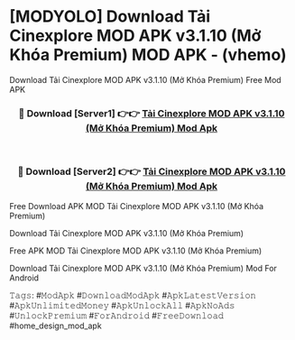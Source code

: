 # [MODYOLO] Download Tải Cinexplore MOD APK v3.1.10 (Mở Khóa Premium) MOD APK - (vhemo)
Download Tải Cinexplore MOD APK v3.1.10 (Mở Khóa Premium) Free Mod APK

<div align="center">
<h3>🔴 Download [Server1] 👉👉 <a href="https://apk-comot.site?title=Tải_Cinexplore_MOD_APK_v3.1.10_(Mở_Khóa_Premium)">Tải Cinexplore MOD APK v3.1.10 (Mở Khóa Premium) Mod Apk</a></h3><br>

<h3>🔴 Download [Server2] 👉👉 <a href="https://apk-comot.site?title=Tải_Cinexplore_MOD_APK_v3.1.10_(Mở_Khóa_Premium)">Tải Cinexplore MOD APK v3.1.10 (Mở Khóa Premium) Mod Apk</a></h3>
</div>


Free Download APK MOD Tải Cinexplore MOD APK v3.1.10 (Mở Khóa Premium)

Download Tải Cinexplore MOD APK v3.1.10 (Mở Khóa Premium) 

Free APK MOD Tải Cinexplore MOD APK v3.1.10 (Mở Khóa Premium) 

Download Tải Cinexplore MOD APK v3.1.10 (Mở Khóa Premium) Mod For Android

𝚃𝚊𝚐𝚜: #𝙼𝚘𝚍𝙰𝚙𝚔 #𝙳𝚘𝚠𝚗𝚕𝚘𝚊𝚍𝙼𝚘𝚍𝙰𝚙𝚔 #𝙰𝚙𝚔𝙻𝚊𝚝𝚎𝚜𝚝𝚅𝚎𝚛𝚜𝚒𝚘𝚗 #𝙰𝚙𝚔𝚄𝚗𝚕𝚒𝚖𝚒𝚝𝚎𝚍𝙼𝚘𝚗𝚎𝚢 #𝙰𝚙𝚔𝚄𝚗𝚕𝚘𝚌𝚔𝙰𝚕𝚕 #𝙰𝚙𝚔𝙽𝚘𝙰𝚍𝚜 #𝚄𝚗𝚕𝚘𝚌𝚔𝙿𝚛𝚎𝚖𝚒𝚞𝚖 #𝙵𝚘𝚛𝙰𝚗𝚍𝚛𝚘𝚒𝚍 #𝙵𝚛𝚎𝚎𝙳𝚘𝚠𝚗𝚕𝚘𝚊𝚍 #home_design_mod_apk